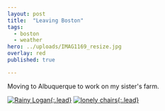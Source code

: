 ```yaml
---
layout: post
title:  "Leaving Boston"
tags:
  - boston
  - weather
hero: ../uploads/IMAG1169_resize.jpg
overlay: red
published: true

---
```


Moving to Albuquerque to work on my sister's farm.

[![Rainy Logan](../uploads/IMAG1169_resize.jpg){:.lead}](../uploads/IMAG1169.jpg)
[![lonely chairs](../uploads/IMAG1170_resize.jpg){:.lead}](../uploads/IMAG1170.jpg)